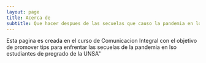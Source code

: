```yaml
---
layout: page
title: Acerca de 
subtitle: Que hacer despues de las secuelas que causo la pandemia en los universitarios?
---
```


Esta pagina es creada en el curso de Comunicacion Integral con el objetivo de promover tips para enfrentar las secuelas de la pandemia en lso estudiantes de pregrado de la UNSA"
 


